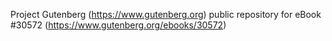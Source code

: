 Project Gutenberg (https://www.gutenberg.org) public repository for eBook #30572 (https://www.gutenberg.org/ebooks/30572)
